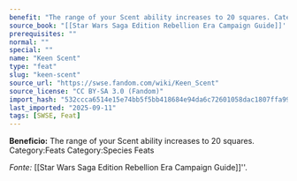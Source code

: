```yaml
---
benefit: "The range of your Scent ability increases to 20 squares. Category:Feats Category:Species Feats"
source_book: "[[Star Wars Saga Edition Rebellion Era Campaign Guide]]''"
prerequisites: ""
normal: ""
special: ""
name: "Keen Scent"
type: "feat"
slug: "keen-scent"
source_url: "https://swse.fandom.com/wiki/Keen_Scent"
source_license: "CC BY-SA 3.0 (Fandom)"
import_hash: "532ccca6514e15e74bb5f5bb418684e94da6c72601058dac1807ffa990dec9b8"
last_imported: "2025-09-11"
tags: [SWSE, Feat]
---
```

**Beneficio:** The range of your Scent ability increases to 20 squares. Category:Feats Category:Species Feats

*Fonte:* [[Star Wars Saga Edition Rebellion Era Campaign Guide]]''.